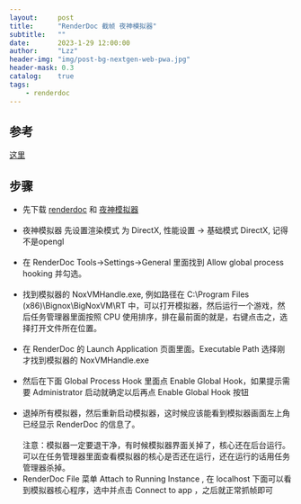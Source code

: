 ```yaml
---
layout:     post
title:      "RenderDoc 截帧 夜神模拟器"
subtitle:   ""
date:       2023-1-29 12:00:00
author:     "Lzz"
header-img: "img/post-bg-nextgen-web-pwa.jpg"
header-mask: 0.3
catalog:    true
tags:
    - renderdoc
---
```


## 参考
[这里](https://zhuanlan.zhihu.com/p/403453085)

## 步骤
- 先下载 [renderdoc](https://renderdoc.org) 和 [夜神模拟器](https://www.yeshen.com/)
<br><br>
- 夜神模拟器 先设置渲染模式 为 DirectX, 性能设置 -> 基础模式 DirectX, 记得不是opengl
<br><br>
- 在 RenderDoc Tools->Settings->General 里面找到 Allow global process hooking 并勾选。
<br><br>
- 找到模拟器的 NoxVMHandle.exe, 例如路径在  C:\Program Files (x86)\Bignox\BigNoxVM\RT 中，可以打开模拟器，然后运行一个游戏，然后任务管理器里面按照 CPU 使用排序，排在最前面的就是，右键点击之，选择打开文件所在位置。
<br><br>
- 在 RenderDoc 的 Launch Application 页面里面。Executable Path 选择刚才找到模拟器的 NoxVMHandle.exe
<br><br>
- 然后在下面 Global Process Hook 里面点 Enable Global Hook，如果提示需要 Administrator 启动就确定以后再点 Enable Global Hook 按钮
<br><br>
- 退掉所有模拟器，然后重新启动模拟器，这时候应该能看到模拟器画面左上角已经显示 RenderDoc 的信息了。
<br><br>
注意：模拟器一定要退干净，有时候模拟器界面关掉了，核心还在后台运行。可以在任务管理器里面查看模拟器的核心是否还在运行，还在运行的话用任务管理器杀掉。
- RenderDoc File 菜单 Attach to Running Instance , 在 localhost 下面可以看到模拟器核心程序，选中并点击 Connect to app ，之后就正常抓帧即可

